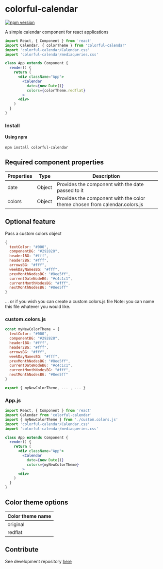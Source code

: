 # colorful-calendar

[![npm version](https://badge.fury.io/js/colorful-calendar.svg)](https://badge.fury.io/js/colorful-calendar)

A simple calendar component for react applications

```jsx
import React, { Component } from 'react'
import Calendar, { colorTheme } from 'colorful-calendar'
import 'colorful-calendar/Calendar.css'
import 'colorful-calendar/mediaqueries.css'

class App extends Component {
  render() {
    return (
      <div className="App">
        <Calendar
          date={new Date()}
          colors={colorTheme.redflat}
        >
      <div>
    )
  }
}
```

### Install

#### Using npm

```
npm install colorful-calendar
```

## Required component properties

Properties | Type | Description
------------ | ------------- | -------------
date | Object | Provides the component with the date passed to it
colors | Object | Provides the component with the color theme chosen from calendar.colors.js

## Optional feature
Pass a custom colors object

```js
{
  textColor: "#000",
  componentBG: "#292828",
  header1BG: "#fff",
  header2BG: "#fff",
  arrowsBG: "#fff",
  weekDayNamesBG: "#fff",
  prevMonthNodesBG: "#8ee5ff",
  currentDateNodeBG: "#c4c1c1",
  currentMonthNodesBG: "#fff",
  nextMonthNodesBG: "#8ee5ff"
}
```
... or if you wish you can create a custom.colors.js file
Note: you can name this file whatever you would like.

### custom.colors.js
```js
const myNewColorTheme = {
  textColor: "#000",
  componentBG: "#292828",
  header1BG: "#fff",
  header2BG: "#fff",
  arrowsBG: "#fff",
  weekDayNamesBG: "#fff",
  prevMonthNodesBG: "#8ee5ff",
  currentDateNodeBG: "#c4c1c1",
  currentMonthNodesBG: "#fff",
  nextMonthNodesBG: "#8ee5ff"
}

export { myNewColorTheme, ... , ... }
```
### App.js
```jsx
import React, { Component } from 'react'
import Calendar from 'colorful-calendar'
import { myNewColorTheme } from './custom.colors.js'
import 'colorful-calendar/Calendar.css'
import 'colorful-calendar/mediaqueries.css'

class App extends Component {
  render() {
    return (
      <div className="App">
        <Calendar
          date={new Date()}
          colors={myNewColorTheme}
        >
      <div>
    )
  }
}
```

## Color theme options

Color theme name |
---------- |
| original
| redflat

## Contribute

See development repository [here](https://github.com/ryansaam/colorful-calendar-dev)
